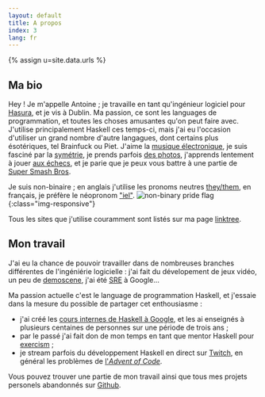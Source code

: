 ```yaml
---
layout: default
title: A propos
index: 3
lang: fr
---
```


{% assign u=site.data.urls %}

## Ma bio

Hey ! Je m'appelle Antoine ; je travaille en tant qu'ingénieur
logiciel pour [Hasura](http://hasura.io), et je vis à Dublin. Ma
passion, ce sont les languages de programmation, et toutes les choses
amusantes qu'on peut faire avec. J'utilise principalement Haskell ces
temps-ci, mais j'ai eu l'occasion d'utiliser un grand nombre d'autre
langagues, dont certains plus ésotériques, tel Brainfuck ou
Piet. J'aime la [musique électronique]({{u.bandcamp}}), je suis
fasciné par la [symétrie]({{u.deviantart}}), je prends parfois [des
photos]({{u.flickr}}), j'apprends lentement à jouer [aux échecs]({{u.chess}}), et je parie que je peux vous battre à une
partie de [Super Smash
Bros](https://en.wikipedia.org/wiki/Super_Smash_Bros._Ultimate).

Je suis non-binaire ; en anglais j'utilise les pronoms neutres
[they/them](https://pronoun.is/they/.../themself), en français, je
préfère le néopronom ["iel"](https://dictionnaire.lerobert.com/definition/iel). ![non-binary
pride flag](/img/nbh.png){:class="img-responsive"}

Tous les sites que j'utilise couramment sont listés sur ma page [linktree]({{u.linktree}}).


## Mon travail

J'ai eu la chance de pouvoir travailler dans de nombreuses branches différentes de l'ingéniérie logicielle : j'ai fait du dévelopement de jeux vidéo, un peu de [demoscene](https://www.ctrl-alt-test.fr/), j'ai été [SRE](https://en.wikipedia.org/wiki/Site_reliability_engineering) à Google...

Ma passion actuelle c'est le language de programmation Haskell, et j'essaie dans la mesure du possible de partager cet enthousiasme :

- j'ai créé les [cours internes de Haskell à Google](https://github.com/nicuveo/haskell-trainings), et les ai enseignés à plusieurs centaines de personnes sur une période de trois ans ;
- par le passé j'ai fait don de mon temps en tant que mentor Haskell pour [exercism](https://exercism.io/tracks/haskell) ;
- je stream parfois du développement Haskell en direct sur [Twitch]({{u.twitch}}), en général les problèmes de [l'*Advent of Code*](https://adventofcode.com).

Vous pouvez trouver une partie de mon travail ainsi que tous mes projets personels abandonnés sur [Github]({{u.github}}).
